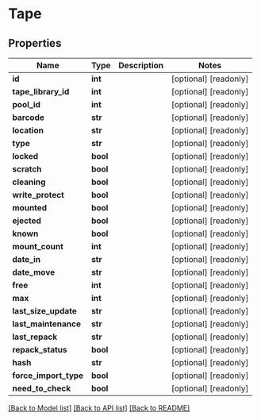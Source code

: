 # Tape

## Properties
Name | Type | Description | Notes
------------ | ------------- | ------------- | -------------
**id** | **int** |  | [optional] [readonly] 
**tape_library_id** | **int** |  | [optional] [readonly] 
**pool_id** | **int** |  | [optional] [readonly] 
**barcode** | **str** |  | [optional] [readonly] 
**location** | **str** |  | [optional] [readonly] 
**type** | **str** |  | [optional] [readonly] 
**locked** | **bool** |  | [optional] [readonly] 
**scratch** | **bool** |  | [optional] [readonly] 
**cleaning** | **bool** |  | [optional] [readonly] 
**write_protect** | **bool** |  | [optional] [readonly] 
**mounted** | **bool** |  | [optional] [readonly] 
**ejected** | **bool** |  | [optional] [readonly] 
**known** | **bool** |  | [optional] [readonly] 
**mount_count** | **int** |  | [optional] [readonly] 
**date_in** | **str** |  | [optional] [readonly] 
**date_move** | **str** |  | [optional] [readonly] 
**free** | **int** |  | [optional] [readonly] 
**max** | **int** |  | [optional] [readonly] 
**last_size_update** | **str** |  | [optional] [readonly] 
**last_maintenance** | **str** |  | [optional] [readonly] 
**last_repack** | **str** |  | [optional] [readonly] 
**repack_status** | **bool** |  | [optional] [readonly] 
**hash** | **str** |  | [optional] [readonly] 
**force_import_type** | **bool** |  | [optional] [readonly] 
**need_to_check** | **bool** |  | [optional] [readonly] 

[[Back to Model list]](../README.md#documentation-for-models) [[Back to API list]](../README.md#documentation-for-api-endpoints) [[Back to README]](../README.md)


